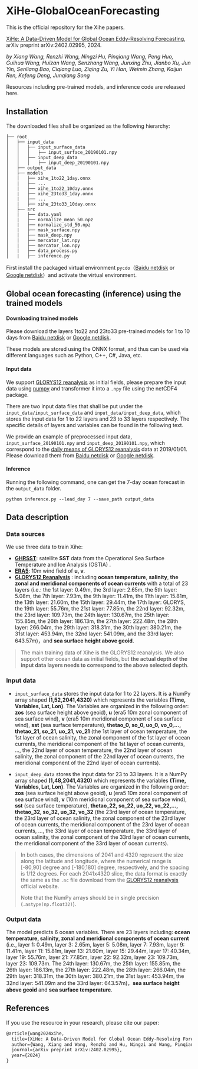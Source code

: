 # XiHe-GlobalOceanForecasting

This is the official repository for the Xihe papers.

[XiHe: A Data-Driven Model for Global Ocean Eddy-Resolving Forecasting](https://arxiv.org/abs/2402.02995), arXiv preprint arXiv:2402.02995, 2024.

*by Xiang Wang, Renzhi Wang, Ningzi Hu, Pinqiang Wang, Peng Huo, Guihua Wang, Huizan Wang, Senzhang Wang, Junxing Zhu, Jianbo Xu, Jun Yin, Senliang Bao, Ciqiang Luo, Ziqing Zu, Yi Han, Weimin Zhang, Kaijun Ren, Kefeng Deng, Junqiang Song* 

Resources including pre-trained models, and inference code are released here.



## Installation

The downloaded files shall be organized as the following hierarchy:

```plain
├── root
│   ├── input_data
│   │   ├── input_surface_data
│   │   │	├── input_surface_20190101.npy
│   │   ├── input_deep_data
│   │   │	├── input_deep_20190101.npy
│   ├── output_data
│   ├── models
│   |   ├── xihe_1to22_1day.onnx
│   |   ├── ...
│   |   ├── xihe_1to22_10day.onnx
│   |   ├── xihe_23to33_1day.onnx
│   |   ├── ...
│   |   ├── xihe_23to33_10day.onnx
│   ├── src
│   |   ├── data.yaml
│   |   ├── normalize_mean_50.npz
│   |   ├── normalize_std_50.npz
│   |   ├── mask_surface.npy
│   |   ├── mask_deep.npy
│   |   ├── mercator_lat.npy
│   |   ├── mercator_lon.npy
│   |   ├── data_process.py
│   |   ├── inference.py
```

First install the packaged virtual environment `pycdo`（[Baidu netdisk](https://pan.baidu.com/s/1Lth8ZSlo-kuOif37jNcI-g?pwd=jceh) or [Google netdisk](https://drive.google.com/drive/folders/1eZyNOJUTwFVdG19qEpGQ6ZsZg9Nu-Y4L?usp=drive_link)）and activate the virtual environment.



## Global ocean forecasting (inference) using the trained models

#### Downloading trained models

Please download the layers 1to22 and 23to33 pre-trained models for 1 to 10 days from [Baidu netdisk](https://pan.baidu.com/s/1Lth8ZSlo-kuOif37jNcI-g?pwd=jceh) or [Google netdisk](https://drive.google.com/drive/folders/1eZyNOJUTwFVdG19qEpGQ6ZsZg9Nu-Y4L?usp=drive_link).

These models are stored using the ONNX format, and thus can be used via different languages such as Python, C++, C#, Java, etc.

#### Input data 

We support [GLORYS12 reanalysis](https://data.marine.copernicus.eu/product/GLOBAL_MULTIYEAR_PHY_001_030/description) as initial fields, please prepare the input data using [numpy](https://numpy.org/) and transformer it into a `.npy` file using the netCDF4 package. 

There are two input data files that shall be put under the `input_data/input_surface_data` and `input_data/input_deep_data`, which stores the input data for 1 to 22 layers and 23 to 33 layers respectively. The specific details of layers and variables can be found in the following text. 

We provide an example of preprocessed input data, `input_surface_20190101.npy` and `input_deep_20190101.npy`, which correspond to the [daily means of GLORYS12 reanalysis](https://data.marine.copernicus.eu/product/GLOBAL_MULTIYEAR_PHY_001_030/files?subdataset=cmems_mod_glo_phy_my_0.083deg_P1D-m_202311) data at 2019/01/01. Please download them from [Baidu netdisk](https://pan.baidu.com/s/1Lth8ZSlo-kuOif37jNcI-g?pwd=jceh) or [Google netdisk](https://drive.google.com/drive/folders/1eZyNOJUTwFVdG19qEpGQ6ZsZg9Nu-Y4L?usp=drive_link).

#### Inference 

Running the following command, one can get the 7-day ocean forecast in the `output_data` folder. 

```
python inference.py --lead_day 7 --save_path output_data
```



## Data description

### Data sources

We use three data to train Xihe:

- [**GHRSST**](https://data.marine.copernicus.eu/product/SST_GLO_SST_L4_NRT_OBSERVATIONS_010_001/files?subdataset=METOFFICE-GLO-SST-L4-NRT-OBS-SST-V2&path=SST_GLO_SST_L4_NRT_OBSERVATIONS_010_001%2FMETOFFICE-GLO-SST-L4-NRT-OBS-SST-V2%2F): satellite **SST** data from the Operational Sea Surface Temperature and Ice Analysis (OSTIA) .
- [**ERA5**](https://cds.climate.copernicus.eu/cdsapp#!/dataset/reanalysis-era5-single-levels?tab=form): 10m wind field of **u, v**.
- [**GLORYS12 Reanalysis**](https://data.marine.copernicus.eu/product/GLOBAL_MULTIYEAR_PHY_001_030/files?subdataset=cmems_mod_glo_phy_my_0.083deg_P1D-m_202311) : including **ocean temperature**, **salinity**, **the zonal and meridional components of ocean currents** with a total of 23 layers (i.e.: the 1st layer: 0.49m, the 3rd layer: 2.65m, the 5th layer: 5.08m, the 7th layer: 7.93m, the 9th layer: 11.41m, the 11th layer: 15.81m, the 13th layer: 21.60m, the 15th layer: 29.44m, the 17th layer: GLORYS, the 19th layer: 55.76m, the 21st layer: 77.85m, the 22nd layer: 92.32m, the 23rd layer: 109.73m, the 24th layer: 130.67m, the 25th layer: 155.85m, the 26th layer: 186.13m, the 27th layer: 222.48m, the 28th layer: 266.04m, the 29th layer: 318.31m, the 30th layer: 380.21m, the 31st layer: 453.94m, the 32nd layer: 541.09m, and the 33rd layer: 643.57m)，and **sea surface height above geoid**.

> The main training data of Xihe is the GLORYS12 reanalysis. We also support other ocean data as initial fields, but **the actual depth of the input data layers needs to correspond to the above selected depth**. 

### Input data

- `input_surface_data` stores the input data for 1 to 22 layers. It is a NumPy array shaped **(1,52,2041,4320)** which represents the variables **(Time, Variables, Lat, Lon)**. The Variables are organized in the following order: **zos** (sea surface height above geoid), **u** (era5 10m zonal component of sea surface wind), **v** (era5 10m meridional component of sea surface wind), **sst** (sea surface temperature), **thetao_0, so_0, uo_0, vo_0,..., thetao_21, so_21, uo_21, vo_21** (the 1st layer of ocean temperature, the 1st layer of ocean salinity, the zonal component of the 1st layer of ocean currents, the meridional component of the 1st layer of ocean currents, ..., the 22nd layer of ocean temperature, the 22nd layer of ocean salinity, the zonal component of the 22nd layer of ocean currents, the meridional component of the 22nd layer of ocean currents).

- `input_deep_data` stores the input data for 23 to 33 layers. It is a NumPy array shaped **(1,48,2041,4320)** which represents the variables **(Time, Variables, Lat, Lon)**. The Variables are organized in the following order: **zos** (sea surface height above geoid), **u** (era5 10m zonal component of sea surface wind), **v** (10m meridional component of sea surface wind), **sst** (sea surface temperature), **thetao_22, so_22, uo_22, vo_22,..., thetao_32, so_32, uo_32, vo_32** (the 23rd layer of ocean temperature, the 23rd layer of ocean salinity, the zonal component of the 23rd layer of ocean currents, the meridional component of the 23rd layer of ocean currents, ..., the 33rd layer of ocean temperature, the 33rd layer of ocean salinity, the zonal component of the 33rd layer of ocean currents, the meridional component of the 33rd layer of ocean currents).

> In both cases, the dimensions of 2041 and 4320 represent the size along the latitude and longitude, where the numerical range is [-80,90] degree and [-180,180] degree, respectively, and the spacing is 1/12 degrees. For each 2041x4320 slice, the data format is exactly the same as the `.nc` file download from the [GLORYS12 reanalysis](https://data.marine.copernicus.eu/product/GLOBAL_MULTIYEAR_PHY_001_030/description) official website.
>
> Note that the NumPy arrays should be in single precision (`.astype(np.float32)`).

### Output data

The model predicts 6 ocean variables. There are 23 layers including: **ocean temperature, salinity, zonal and meridional components of ocean current** (i.e., layer 1: 0.49m, layer 3: 2.65m, layer 5: 5.08m, layer 7: 7.93m, layer 9: 11.41m, layer 11: 15.81m, layer 13: 21.60m, layer 15: 29.44m, layer 17: 40.34m, layer 19: 55.76m, layer 21: 77.85m, layer 22: 92.32m, layer 23: 109.73m, layer 23: 109.73m. The 24th layer: 130.67m, the 25th layer: 155.85m, the 26th layer: 186.13m, the 27th layer: 222.48m, the 28th layer: 266.04m, the 29th layer: 318.31m, the 30th layer: 380.21m, the 31st layer: 453.94m, the 32nd layer: 541.09m and the 33rd layer: 643.57m)，**sea surface height above geoid** and **sea surface temperature**.




## References

If you use the resource in your research, please cite our paper:
```tex
@article{wang2024xihe,
  title={XiHe: A Data-Driven Model for Global Ocean Eddy-Resolving Forecasting},
  author={Wang, Xiang and Wang, Renzhi and Hu, Ningzi and Wang, Pinqiang and Huo, Peng and Wang, Guihua and Wang, Huizan and Wang, Sengzhang and Zhu, Junxing and Xu, Jianbo and others},
  journal={arXiv preprint arXiv:2402.02995},
  year={2024}
}
```
